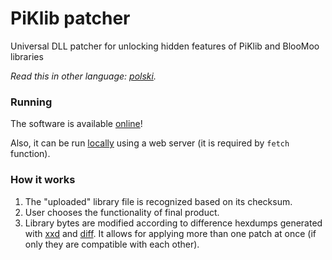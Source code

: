 # PiKlib patcher

Universal DLL patcher for unlocking hidden features of PiKlib and BlooMoo libraries

*Read this in other language: [polski](README.pl.md).*

### Running

The software is available [online](https://dove6.github.io/PiKlib_patcher/)!

Also, it can be run [locally](https://github.com/Dove6/PiKlib_patcher/releases/latest) using a web server (it is required by `fetch` function).

### How it works

1. The "uploaded" library file is recognized based on its checksum.
2. User chooses the functionality of final product.
3. Library bytes are modified according to difference hexdumps generated with [xxd](https://linux.die.net/man/1/xxd) and [diff](https://linux.die.net/man/1/diff). It allows for applying more than one patch at once (if only they are compatible with each other).
